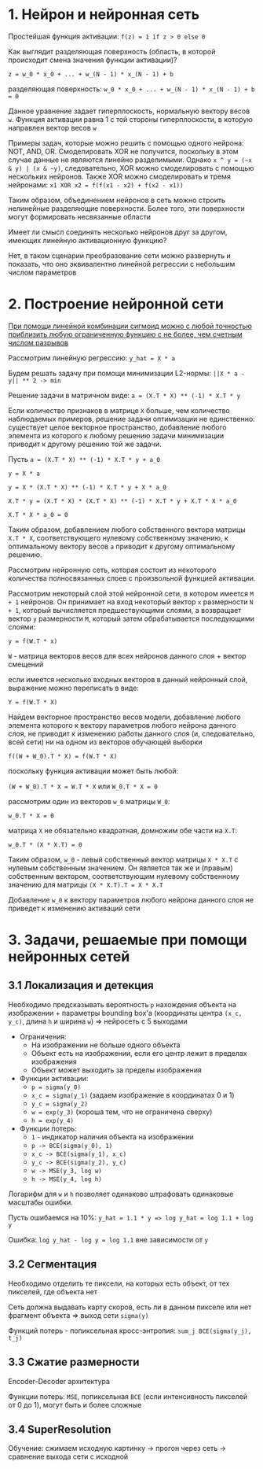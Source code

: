 # 1. Нейрон и нейронная сеть
Простейшая функция активации: `f(z) = 1 if z > 0 else 0`

Как выглядит разделяющая поверхность (область, в которой происходит смена значения функции активации)?

 `z = w_0 * x_0 + ... + w_(N - 1) * x_(N - 1) + b`
 
 разделяющая поверхность: `w_0 * x_0 + ... + w_(N - 1) * x_(N - 1) + b = 0`

 Данное уравнение задает гиперплоскость, нормальную вектору весов `w`. Функция активации равна 1 с той стороны гиперплоскости, в которую направлен вектор весов `w`
 
 Примеры задач, которые можно решить с помощью одного нейрона: NOT, AND, OR. Смоделировать XOR не получится, поскольку в этом случае данные не являются линейно разделимыми.
 Однако `x ^ y = (~x & y) | (x & ~y)`, следовательно, XOR можно смоделировать с помощью нескольких нейронов. Также XOR можно смоделировать и тремя нейронами: `x1 XOR x2 = f(f(x1 - x2) + f(x2 - x1))`
 
 Таким образом, объединением нейронов в сеть можно строить нелинейные разделяющие поверхности. Более того, эти поверхности могут формировать несвязанные области
 
 Имеет ли смысл соединять несколько нейронов друг за другом, имеющих линейную активационную функцию?
 
 Нет, в таком сценарии преобразование сети можно развернуть и показать, что оно эквивалентно линейной регрессии с небольшим числом параметров
 
# 2. Построение нейронной сети

[При помощи линейной комбинации сигмоид можно с любой точностью приблизить любую ограниченную функцию с не более, чем счетным числом разрывов](https://ru.wikipedia.org/wiki/%D0%A2%D0%B5%D0%BE%D1%80%D0%B5%D0%BC%D0%B0_%D0%A6%D1%8B%D0%B1%D0%B5%D0%BD%D0%BA%D0%BE)

Рассмотрим линейную регрессию: `y_hat = X * a`

Будем решать задачу при помощи минимизации L2-нормы: `||X * a - y|| ** 2 -> min`

Решение задачи в матричном виде: `a = (X.T * X) ** (-1) * X.T * y`

Если количество признаков в матрице `X` больше, чем количество наблюдаемых примеров, решение задачи оптимизации не единственно: существует целое векторное пространство, добавление любого элемента из которого к любому решению задачи минимизации приводит к другому решению той же задачи.

Пусть `a = (X.T * X) ** (-1) * X.T * y + a_0`

`y = X * a`

`y = X * (X.T * X) ** (-1) * X.T * y + X * a_0`

`X.T * y = (X.T * X) * (X.T * X) ** (-1) * X.T * y + X.T * X * a_0`

`X.T * X * a_0 = 0`

Таким образом, добавлением любого собственного вектора матрицы `X.T * X`, соответствующего нулевому собственному значению, к оптимальному вектору весов `a` приводит к другому оптимальному решению.

Рассмотрим нейронную сеть, которая состоит из некоторого количества полносвязанных слоев с произвольной функцией активации.

Рассмотрим некоторый слой этой нейронной сети, в котором имеется `M + 1` нейронов. Он принимает на вход некоторый вектор `x`  размерности `N + 1`, который вычисляется предшествующими слоями, а возвращает вектор `y` размерности `M`, который затем обрабатывается последующими слоями:

`y = f(W.T * x)`

`W` - матрица векторов весов для всех нейронов данного слоя + вектор смещений

если имеется несколько входных векторов в данный нейронный слой, выражение можно переписать в виде:

`Y = f(W.T * X)`

Найдем векторное пространство весов модели, добавление любого элемента которого к вектору параметров любого нейрона данного слоя, не приводит к изменению работы данного слоя (и, следовательно, всей сети) ни на одном из векторов обучающей выборки

`f((W + W_0).T * X) = f(W.T * X)`

поскольку функция активации может быть любой:

`(W + W_0).T * X = W.T * X` или `W_0.T * X = 0`

рассмотрим один из векторов `w_0` матрицы `W_0`:

`w_0.T * X = 0`

матрица `X` не обязательно квадратная, домножим обе части на `X.T`:

`w_0.T * (X * X.T) = 0`

Таким образом, `w_0` - левый собственный вектор матрицы `X * X.T` с нулевым собственным значением. Он является так же и (правым) собственным вектором, соответствующим нулевому собственному значению для матрицы `(X * X.T).T = X * X.T`

Добавление `w_0` к вектору параметров любого нейрона данного слоя не приведет к изменению активаций сети

# 3. Задачи, решаемые при помощи нейронных сетей

## 3.1 Локализация и детекция
 
Необходимо предсказывать вероятность `p` нахождения объекта на изображении + параметры bounding box'a (координаты центра `(x_c, y_c)`, длина `h` и ширина `w`) => нейросеть с 5 выходами

* Ограничения:
    * На изображении не больше одного объекта
    * Объект есть на изображении, если его центр лежит в пределах изображения
    * Объект может выходить за пределы изображения
* Функции активации:
    * `p = sigma(y_0)`
    * `x_c = sigma(y_1)` (задаем изображение в координатах 0 и 1)
    * `y_c = sigma(y_2)`
    * `w = exp(y_3)` (хороша тем, что не ограничена сверху)
    * `h = exp(y_4)`
* Функции потерь: 
    * `1` - индикатор наличия объекта на изображении
    * `p -> BCE(sigma(y_0), 1)`
    * `x_c -> BCE(sigma(y_1), x_c)`
    * `y_c -> BCE(sigma(y_2), y_c)`
    * `w -> MSE(y_3, log w)`
    * `h -> MSE(y_4, log h)`

Логарифм для `w` и `h` позволяет одинаково штрафовать одинаковые масштабы ошибки. 

Пусть ошибаемся на 10%: `y_hat = 1.1 * y => log y_hat = log 1.1 + log y`

Ошибка: `log y_hat - log y = log 1.1` вне зависимости от `y`

## 3.2 Сегментация

Необходимо отделить те пиксели, на которых есть объект, от тех пикселей, где объекта нет

Сеть должна выдавать карту скоров, есть ли в данном пикселе или нет фрагмент объекта => выход сети `sigma(y)`

Функций потерь - попиксельная кросс-энтропия: `sum_j BCE(sigma(y_j), t_j)`

## 3.3 Сжатие размерности

Encoder-Decoder архитектура

Функции потерь: `MSE`, попиксельная `BCE` (если интенсивность пикселей от 0 до 1), могут быть и более сложные

## 3.4 SuperResolution

Обучение: сжимаем исходную картинку -> прогон через сеть -> сравнение выхода сети с исходной
